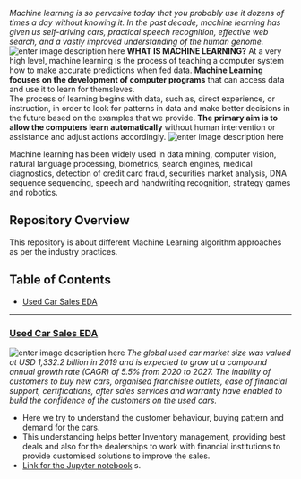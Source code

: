 *Machine learning is so pervasive today that you probably use it dozens of times a day without knowing it. In the past decade, machine learning has given us self-driving cars, practical speech recognition, effective web search, and a vastly improved understanding of the human genome.*
 ![enter image description here](https://github.com/Sathish0911/Python-Machine-Learning-Projects/blob/main/maxresdefault.jpg?raw=true)
**WHAT IS MACHINE LEARNING?**
At a very high level, machine learning is the process of teaching a computer system how to make accurate predictions when fed data.
**Machine Learning focuses on the development of computer programs** that can access data and use it to learn for themsleves.  
The process of learning begins with data, such as, direct experience, or instruction, in order to look for patterns in data and make better decisions in the future based on the examples that we provide. **The primary aim is to allow the computers learn automatically** without human intervention or assistance and adjust actions accordingly.
![enter image description here](https://github.com/Sathish0911/Python-Machine-Learning-Projects/blob/main/MachineLearning-900x506.jpg?raw=true)

Machine learning has been widely used in data mining, computer vision, natural language processing, biometrics, search engines, medical diagnostics, detection of credit card fraud, securities market analysis, DNA sequence sequencing, speech and handwriting recognition, strategy games and robotics.

## Repository Overview

This repository is about different Machine Learning algorithm approaches as per the industry practices.

## [](https://github.com/Sathish0911/Python-Machine-Learning-Projects#table-of-contents)Table of Contents

-   [Used Car Sales EDA](https://github.com/Sathish0911/Python-Machine-Learning-Projects#section1)  


----------

### [](https://github.com/Sathish0911/Python-Machine-Learning-Projects#Used%Car%Sales%EDA)[Used Car Sales EDA](https://github.com/Sathish0911/Python-Machine-Learning-Projects/tree/main/Used-Car-Sales-EDA)

![enter image description here](https://github.com/Sathish0911/Python-Machine-Learning-Projects/blob/main/Used-Car-Sales-EDA/Used-car-sales.jpg?raw=true)
*The global used car market size was valued at USD 1,332.2 billion in 2019 and is expected to grow at a compound annual growth rate (CAGR) of 5.5% from 2020 to 2027.
The inability of customers to buy new cars, organised franchisee outlets, ease of financial support, certifications, after sales services and warranty have enabled to build the confidence of the customers on the used cars.*
 -   Here we try to understand the customer behaviour, buying pattern and demand for the cars.
 - This understanding helps better Inventory management, providing best deals and also for the dealerships to work with financial institutions to provide customised solutions to improve the sales.
-   [Link for the Jupyter notebook](https://github.com/Sathish0911/Python-Machine-Learning-Projects/blob/main/Used-Car-Sales-EDA/Used%20Car%20Sales%20EDA.ipynb)
s.
